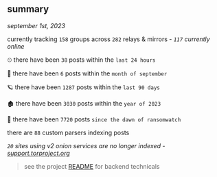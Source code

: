 
## summary
_september 1st, 2023_

currently tracking `158` groups across `282` relays & mirrors - _`117` currently online_

⏲ there have been `38` posts within the `last 24 hours`

🦈 there have been `6` posts within the `month of september`

🪐 there have been `1287` posts within the `last 90 days`

🏚 there have been `3030` posts within the `year of 2023`

🦕 there have been `7720` posts `since the dawn of ransomwatch`

there are `88` custom parsers indexing posts

_`20` sites using v2 onion services are no longer indexed - [support.torproject.org](https://support.torproject.org/onionservices/v2-deprecation/)_

> see the project [README](https://github.com/joshhighet/ransomwatch#ransomwatch--) for backend technicals

